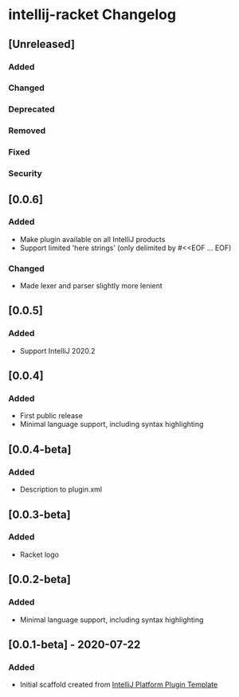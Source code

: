 <!-- Keep a Changelog guide -> https://keepachangelog.com -->

# intellij-racket Changelog

## [Unreleased]
### Added

### Changed

### Deprecated

### Removed

### Fixed

### Security
## [0.0.6]
### Added
- Make plugin available on all IntelliJ products
- Support limited 'here strings' (only delimited by #<<EOF ... EOF)

### Changed
- Made lexer and parser slightly more lenient

## [0.0.5]
### Added
- Support IntelliJ 2020.2

## [0.0.4]
### Added
- First public release
- Minimal language support, including syntax highlighting

## [0.0.4-beta]
### Added
- Description to plugin.xml

## [0.0.3-beta]
### Added
- Racket logo

## [0.0.2-beta]
### Added
- Minimal language support, including syntax highlighting

## [0.0.1-beta] - 2020-07-22
### Added
- Initial scaffold created from [IntelliJ Platform Plugin Template](https://github.com/JetBrains/intellij-platform-plugin-template)


